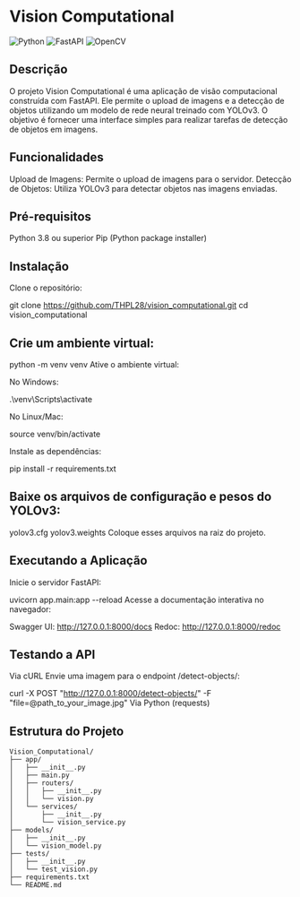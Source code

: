 
# Vision Computational

![Python](https://img.shields.io/badge/Python-3.8%2B-blue)
![FastAPI](https://img.shields.io/badge/FastAPI-0.63.0-green)
![OpenCV](https://img.shields.io/badge/OpenCV-4.5.2-orange)

## Descrição

O projeto Vision Computational é uma aplicação de visão computacional construída com FastAPI. Ele permite o upload de imagens e a detecção de objetos utilizando um modelo de rede neural treinado com YOLOv3. O objetivo é fornecer uma interface simples para realizar tarefas de detecção de objetos em imagens.



## Funcionalidades
Upload de Imagens: Permite o upload de imagens para o servidor.
Detecção de Objetos: Utiliza YOLOv3 para detectar objetos nas imagens enviadas.

## Pré-requisitos
Python 3.8 ou superior
Pip (Python package installer)

## Instalação
Clone o repositório:

git clone https://github.com/THPL28/vision_computational.git
cd vision_computational

## Crie um ambiente virtual:

python -m venv venv
Ative o ambiente virtual:

No Windows:

.\venv\Scripts\activate

No Linux/Mac:

source venv/bin/activate

Instale as dependências:

pip install -r requirements.txt

## Baixe os arquivos de configuração e pesos do YOLOv3:

yolov3.cfg
yolov3.weights
Coloque esses arquivos na raiz do projeto.

## Executando a Aplicação
Inicie o servidor FastAPI:

uvicorn app.main:app --reload
Acesse a documentação interativa no navegador:

Swagger UI: http://127.0.0.1:8000/docs
Redoc: http://127.0.0.1:8000/redoc

## Testando a API
Via cURL
Envie uma imagem para o endpoint /detect-objects/:

curl -X POST "http://127.0.0.1:8000/detect-objects/" -F "file=@path_to_your_image.jpg"
Via Python (requests)

## Estrutura do Projeto

```plaintext
Vision_Computational/
├── app/
│   ├── __init__.py
│   ├── main.py
│   ├── routers/
│   │   ├── __init__.py
│   │   └── vision.py
│   └── services/
│       ├── __init__.py
│       └── vision_service.py
├── models/
│   ├── __init__.py
│   └── vision_model.py
├── tests/
│   ├── __init__.py
│   └── test_vision.py
├── requirements.txt
└── README.md
